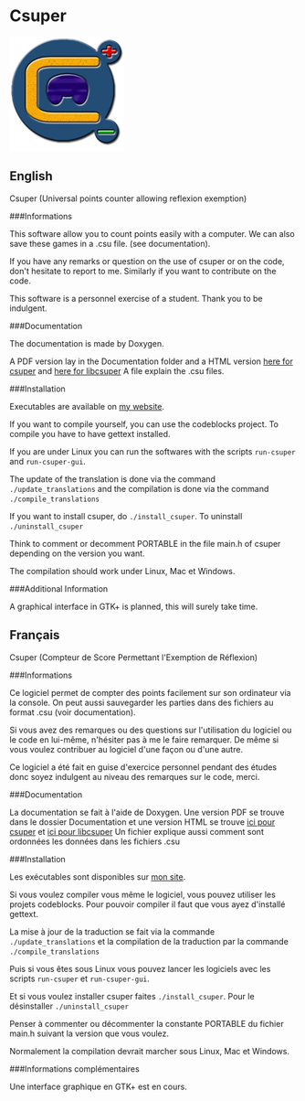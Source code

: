 Csuper
======
![Csuper logo](Images/Logo_200.png)

English
-------

Csuper (Universal points counter allowing reflexion exemption)

###Informations

This software allow you to count points easily with a computer.
We can also save these games in a .csu file. (see documentation).

If you have any remarks or question on the use of csuper or on the code, don't hesitate to report to me. Similarly if you want to contribute on the code.

This software is a personnel exercise of a student. Thank you to be indulgent.

###Documentation

The documentation is made by Doxygen.

A PDF version lay in the Documentation folder and a HTML version [here for csuper](http://dalan.netne.net/Doc_csuper) and [here for libcsuper](http://dalan.netne.net/Doc_libcsuper)
A file explain the .csu files.

###Installation

Executables are available on [my website](http://dalan.netne.net/wordpress).

If you want to compile yourself, you can use the codeblocks project.
To compile you have to have gettext installed.

If you are under Linux you can run the softwares with the scripts `run-csuper` and `run-csuper-gui`.

The update of the translation is done via the command `./update_translations` and the compilation is done via the command `./compile_translations`

If you want to install csuper, do `./install_csuper`. To uninstall `./uninstall_csuper`

Think to comment or decomment PORTABLE in the file main.h of csuper depending on the version you want.

The compilation should work under Linux, Mac et Windows.

###Additional Information

A graphical interface in GTK+ is planned, this will surely take time.

Français
--------

Csuper (Compteur de Score Permettant l'Exemption de Réflexion)

###Informations

Ce logiciel permet de compter des points facilement sur son ordinateur via la console.
On peut aussi sauvegarder les parties dans des fichiers au format .csu (voir documentation).

Si vous avez des remarques ou des questions sur l'utilisation du logiciel ou le code en lui-même, n'hésiter pas à me le faire remarquer. De même si vous voulez contribuer au logiciel d'une façon ou d'une autre.

Ce logiciel a été fait en guise d'exercice personnel pendant des études donc soyez indulgent au niveau des remarques sur le code, merci.

###Documentation

La documentation se fait à l'aide de Doxygen.
Une version PDF se trouve dans le dossier Documentation et une version HTML se trouve [ici pour csuper](http://dalan.netne.net/Doc_csuper) et [ici pour libcsuper](http://dalan.netne.net/Doc_libcsuper)
Un fichier explique aussi comment sont ordonnées les données dans les fichiers .csu

###Installation

Les exécutables sont disponibles sur [mon site](http://dalan.netne.net/wordpress).

Si vous voulez compiler vous même le logiciel, vous pouvez utiliser les projets codeblocks.
Pour pouvoir compiler il faut que vous ayez d'installé gettext.

La mise à jour de la traduction se fait via la commande `./update_translations` et la compilation de la traduction par la commande `./compile_translations`

Puis si vous êtes sous Linux vous pouvez lancer les logiciels avec les scripts `run-csuper` et `run-csuper-gui`.

Et si vous voulez installer csuper faites `./install_csuper`. Pour le désinstaller `./uninstall_csuper`

Penser à commenter ou décommenter la constante PORTABLE du fichier main.h suivant la version que vous voulez.

Normalement la compilation devrait marcher sous Linux, Mac et Windows.

###Informations complémentaires

Une interface graphique en GTK+ est en cours.